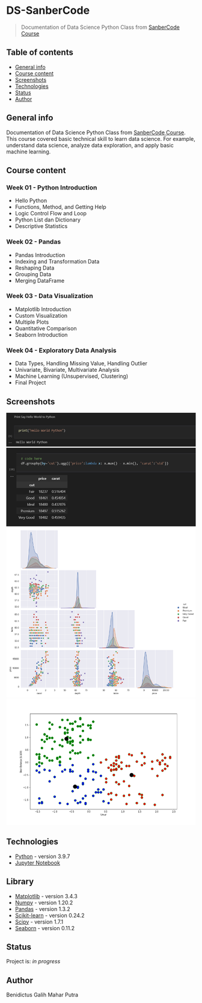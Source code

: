# DS-SanberCode
> Documentation of Data Science Python Class from <a href='https://sanbercode.com/'>SanberCode Course</a>

## Table of contents
* [General info](#general-info)
* [Course content](#course-content)
* [Screenshots](#screenshots)
* [Technologies](#technologies)
* [Status](#status)
* [Author](#author)

## General info
Documentation of Data Science Python Class from <a href='https://sanbercode.com/'>SanberCode Course</a>. This course covered basic technical skill to learn data science. For example, understand data science, analyze data exploration, and apply basic machine learning.

## Course content
### Week 01 - Python Introduction 
* Hello Python
* Functions, Method, and Getting Help
* Logic Control Flow and Loop
* Python List dan Dictionary
* Descriptive Statistics

### Week 02 - Pandas
* Pandas Introduction
* Indexing and Transformation Data
* Reshaping Data
* Grouping Data
* Merging DataFrame

### Week 03 - Data Visualization
* Matplotlib Introduction
* Custom Visualization
* Multiple Plots
* Quantitative Comparison
* Seaborn Introduction

### Week 04 - Exploratory Data Analysis
* Data Types, Handling Missing Value, Handling Outlier
* Univariate, Bivariate, Multivariate Analysis
* Machine Learning (Unsupervised, Clustering)
* Final Project

## Screenshots
![Week 01 - Python Introduction](./img/W01_hello-world.png)
![Week 02 - Pandas](./img/W02_group-by.png)
![Week 03 - Data Visualization](./img/W03_pair-plot.png)
![Week 04 - Exploratory Data Analysis](./img/W04_kmeans-clustering.png)

## Technologies
* <a href='https://www.python.org/downloads/'>Python</a> - version 3.9.7
* <a href='https://jupyter.org/install'>Jupyter Notebook</a>

## Library
* <a href='https://pypi.org/project/matplotlib/'>Matplotlib</a> - version 3.4.3
* <a href='https://pypi.org/project/numpy/'>Numpy</a> - version 1.20.2
* <a href='https://pypi.org/project/pandas/'>Pandas</a> - version 1.3.2
* <a href='https://pypi.org/project/scikit-learn/'>Scikit-learn</a> - version 0.24.2
* <a href='https://pypi.org/project/scipy/'>Scipy</a> - version 1.7.1
* <a href='https://pypi.org/project/seaborn/'>Seaborn</a> - version 0.11.2

## Status
Project is: _in progress_

## Author
Benidictus Galih Mahar Putra